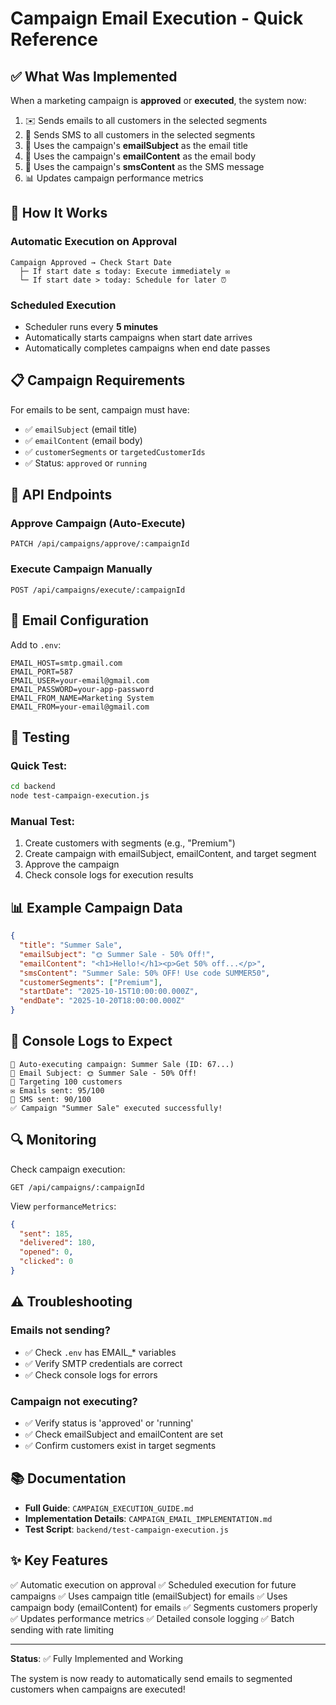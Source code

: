# Campaign Email Execution - Quick Reference

## ✅ What Was Implemented

When a marketing campaign is **approved** or **executed**, the system now:
1. ✉️ Sends emails to all customers in the selected segments
2. 📱 Sends SMS to all customers in the selected segments
3. 📧 Uses the campaign's **emailSubject** as the email title
4. 📝 Uses the campaign's **emailContent** as the email body
5. 📱 Uses the campaign's **smsContent** as the SMS message
6. 📊 Updates campaign performance metrics

## 🚀 How It Works

### Automatic Execution on Approval
```
Campaign Approved → Check Start Date
  ├─ If start date ≤ today: Execute immediately ✉️
  └─ If start date > today: Schedule for later ⏰
```

### Scheduled Execution
- Scheduler runs every **5 minutes**
- Automatically starts campaigns when start date arrives
- Automatically completes campaigns when end date passes

## 📋 Campaign Requirements

For emails to be sent, campaign must have:
- ✅ `emailSubject` (email title)
- ✅ `emailContent` (email body)
- ✅ `customerSegments` or `targetedCustomerIds`
- ✅ Status: `approved` or `running`

## 🔧 API Endpoints

### Approve Campaign (Auto-Execute)
```http
PATCH /api/campaigns/approve/:campaignId
```

### Execute Campaign Manually
```http
POST /api/campaigns/execute/:campaignId
```

## 📧 Email Configuration

Add to `.env`:
```env
EMAIL_HOST=smtp.gmail.com
EMAIL_PORT=587
EMAIL_USER=your-email@gmail.com
EMAIL_PASSWORD=your-app-password
EMAIL_FROM_NAME=Marketing System
EMAIL_FROM=your-email@gmail.com
```

## 🧪 Testing

### Quick Test:
```bash
cd backend
node test-campaign-execution.js
```

### Manual Test:
1. Create customers with segments (e.g., "Premium")
2. Create campaign with emailSubject, emailContent, and target segment
3. Approve the campaign
4. Check console logs for execution results

## 📊 Example Campaign Data

```json
{
  "title": "Summer Sale",
  "emailSubject": "🌞 Summer Sale - 50% Off!",
  "emailContent": "<h1>Hello!</h1><p>Get 50% off...</p>",
  "smsContent": "Summer Sale: 50% OFF! Use code SUMMER50",
  "customerSegments": ["Premium"],
  "startDate": "2025-10-15T10:00:00.000Z",
  "endDate": "2025-10-20T18:00:00.000Z"
}
```

## 📝 Console Logs to Expect

```
🚀 Auto-executing campaign: Summer Sale (ID: 67...)
📧 Email Subject: 🌞 Summer Sale - 50% Off!
📧 Targeting 100 customers
✉️ Emails sent: 95/100
📱 SMS sent: 90/100
✅ Campaign "Summer Sale" executed successfully!
```

## 🔍 Monitoring

Check campaign execution:
```http
GET /api/campaigns/:campaignId
```

View `performanceMetrics`:
```json
{
  "sent": 185,
  "delivered": 180,
  "opened": 0,
  "clicked": 0
}
```

## ⚠️ Troubleshooting

### Emails not sending?
- ✅ Check `.env` has EMAIL_* variables
- ✅ Verify SMTP credentials are correct
- ✅ Check console logs for errors

### Campaign not executing?
- ✅ Verify status is 'approved' or 'running'
- ✅ Check emailSubject and emailContent are set
- ✅ Confirm customers exist in target segments

## 📚 Documentation

- **Full Guide**: `CAMPAIGN_EXECUTION_GUIDE.md`
- **Implementation Details**: `CAMPAIGN_EMAIL_IMPLEMENTATION.md`
- **Test Script**: `backend/test-campaign-execution.js`

## ✨ Key Features

✅ Automatic execution on approval
✅ Scheduled execution for future campaigns
✅ Uses campaign title (emailSubject) for emails
✅ Uses campaign body (emailContent) for emails
✅ Segments customers properly
✅ Updates performance metrics
✅ Detailed console logging
✅ Batch sending with rate limiting

---

**Status**: ✅ Fully Implemented and Working

The system is now ready to automatically send emails to segmented customers when campaigns are executed!
